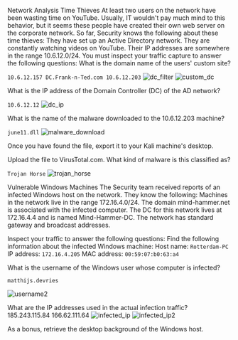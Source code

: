 Network Analysis
Time Thieves
At least two users on the network have been wasting time on YouTube. Usually, IT wouldn't pay much mind to this behavior, but it seems these people have created their own web server on the corporate network. So far, Security knows the following about these time thieves:
They have set up an Active Directory network.
They are constantly watching videos on YouTube.
Their IP addresses are somewhere in the range 10.6.12.0/24.
You must inspect your traffic capture to answer the following questions:
What is the domain name of the users' custom site?

`10.6.12.157 DC.Frank-n-Ted.com
10.6.12.203`
![dc_filter](https://user-images.githubusercontent.com/97201701/182004823-67339a3c-0b93-4545-b0ac-3457fcb8ced2.png)
![custom_dc](https://user-images.githubusercontent.com/97201701/182004824-f44dcc81-9347-471d-b655-4aa2a57bcf47.png)

 
What is the IP address of the Domain Controller (DC) of the AD network?

`10.6.12.12`
![dc_ip](https://user-images.githubusercontent.com/97201701/182004828-237ea8f7-b262-465f-ab7b-d4670934ae34.png)

 
What is the name of the malware downloaded to the 10.6.12.203 machine? 

`june11.dll`
![malware_download](https://user-images.githubusercontent.com/97201701/182004831-036eb178-a028-4abb-8738-1eace1840ba2.png)


Once you have found the file, export it to your Kali machine's desktop.
 
Upload the file to VirusTotal.com. What kind of malware is this classified as?
 
`Trojan Horse`
 ![trojan_horse](https://user-images.githubusercontent.com/97201701/182004833-3db28005-701a-4e76-a3f8-8f684fc07108.png)

 
Vulnerable Windows Machines
The Security team received reports of an infected Windows host on the network. They know the following:
Machines in the network live in the range 172.16.4.0/24.
The domain mind-hammer.net is associated with the infected computer.
The DC for this network lives at 172.16.4.4 and is named Mind-Hammer-DC.
The network has standard gateway and broadcast addresses.

Inspect your traffic to answer the following questions:
Find the following information about the infected Windows machine:
Host name: `Rotterdam-PC`
IP address: `172.16.4.205`
MAC address: `00:59:07:b0:63:a4`

What is the username of the Windows user whose computer is infected?

`matthijs.devries`

![username2](https://user-images.githubusercontent.com/97201701/182004835-7c7bdd39-59d3-4107-bcb7-18fddaa77e4b.png)

What are the IP addresses used in the actual infection traffic?
185.243.115.84
166.62.111.64
![infected_ip](https://user-images.githubusercontent.com/97201701/182004836-613f1190-c49f-45e9-a25b-49edcd0d5fda.png)
![infected_ip2](https://user-images.githubusercontent.com/97201701/182004837-cbe43854-8729-40b9-9b47-876398fe85bb.png)


As a bonus, retrieve the desktop background of the Windows host.
 

